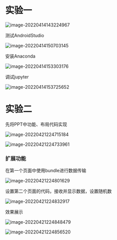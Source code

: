 # 实验一

![image-20220414143224967](README.assets/image-20220414143224967.png)

测试AndroidStudio

![image-20220414150703145](README.assets/image-20220414150703145.png)

安装Anaconda

![image-20220414153303176](README.assets/image-20220414153303176.png)

调试jupyter

![image-20220414153725652](README.assets/image-20220414153725652.png)

# 实验二

先将PPT中功能、布局代码实现

![image-20220421224715184](README.assets/image-20220421224715184.png)

![image-20220421224733961](README.assets/image-20220421224733961.png)

### 扩展功能

在第一个页面中使用bundle进行数据传输

![image-20220421224801629](README.assets/image-20220421224801629.png)

设置第二个页面的代码，接收并显示数据，设置随机数

![image-20220421224832917](README.assets/image-20220421224832917.png)

效果展示

![image-20220421224848479](README.assets/image-20220421224848479.png)

![image-20220421224856520](README.assets/image-20220421224856520.png)
